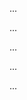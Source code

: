 <panel type="info" header=":trophy: Can explain some QA techniques complementary to testing :star::star::star:" expandable expanded no-close>

<panel type="info" header=":trophy: Can explain software quality assurance :star::star::star:" expandable>
  <include src="../../book/qualityAssurance/introduction/what/full.md" />
  <panel header=":trophy: Evidence" expanded>

...

  </panel>
</panel>

<panel type="info" header=":trophy: Can explain validation and verification :star::star::star:" expandable>
  <include src="../../book/qualityAssurance/introduction/validationVsVerification/full.md" />
  <panel header=":trophy: Evidence" expanded>

...

  </panel>
</panel>

<panel type="info" header=":trophy: Can do code reviews :star::star::star:" expandable>
  <include src="../../book/qualityAssurance/codeReviews/what/full.md" />
  <panel header=":trophy: Evidence" expanded>

...

  </panel>
</panel>

<panel type="info" header=":trophy: Can explain static analysis :star::star::star:" expandable>
  <include src="../../book/qualityAssurance/staticAnalysis/what/full.md" />
  <panel header=":trophy: Evidence" expanded>

...

  </panel>
</panel>

<panel type="info" header=":trophy: Can explain formal verification :star::star::star:" expandable>
  <include src="../../book/qualityAssurance/formalVerification/what/full.md" />
  <panel header=":trophy: Evidence" expanded>

...

  </panel>
</panel>

</panel>
